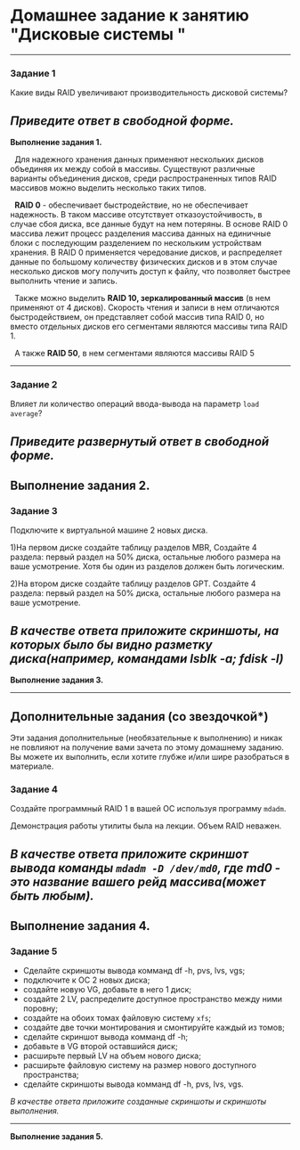 # Домашнее задание к занятию "Дисковые системы "

---

### Задание 1

Какие виды RAID увеличивают производительность дисковой системы?

*Приведите ответ в свободной форме.*
---

**Выполнение задания 1.**


&nbsp;	Для надежного хранения данных применяют нескольких дисков объединяя их между собой в массивы. Существуют различные варианты объединения дисков, среди распространенных типов RAID массивов можно выделить несколько таких типов.

&nbsp;	**RAID 0**  - обеспечивает быстродействие, но не обеспечивает надежность. В таком массиве отсутствует отказоустойчивость, в случае сбоя диска, все данные будут на нем потеряны. В основе RAID 0 массива лежит процесс разделения массива данных на единичные блоки с последующим разделением по нескольким устройствам хранения. В RAID 0 применяется чередование дисков, и распределяет данные по большому количеству физических дисков и в этом случае несколько дисков могу получить доступ к файлу, что позволяет быстрее выполнить чтение и запись. 

&nbsp;	Также можно выделить **RAID 10, зеркалированный массив** (в нем применяют от 4 дисков). Скорость чтения и записи в  нем отличаются 
быстродействием, он представляет собой массив типа RAID 0, но вместо отдельных дисков его сегментами являются массивы типа RAID 1. 

&nbsp;	А также **RAID 50**, в нем сегментами являются массивы RAID 5


---

### Задание 2

Влияет ли количество операций ввода-вывода на параметр `load average`?

*Приведите развернутый ответ в свободной форме.*
---

**Выполнение задания 2.**
---

### Задание 3

Подключите к виртуальной машине 2 новых диска. 

1)На первом диске создайте таблицу разделов MBR, Создайте 4 раздела: первый раздел на 50% диска, остальные любого размера на ваше усмотрение. Хотя бы один из разделов должен быть логическим.

2)На втором диске создайте таблицу разделов GPT. Создайте 4 раздела: первый раздел на 50% диска, остальные любого размера на ваше усмотрение.

*В качестве ответа приложите скриншоты, на которых было бы видно разметку диска(например, командами lsblk -a; fdisk -l)*
---

**Выполнение задания 3.**

---
## Дополнительные задания (со звездочкой*)
Эти задания дополнительные (необязательные к выполнению) и никак не повлияют на получение вами зачета по этому домашнему заданию. Вы можете их выполнить, если хотите глубже и/или шире разобраться в материале.

### Задание 4

Создайте программный RAID 1 в вашей ОС используя программу `mdadm`.

Демонстрация работы утилиты была на лекции. Объем RAID неважен.

*В качестве ответа приложите скриншот вывода команды `mdadm -D /dev/md0`, где md0 - это название вашего рейд массива(может быть любым).*
---

**Выполнение задания 4.**
---

### Задание 5

* Сделайте скриншоты вывода комманд df -h, pvs, lvs, vgs;
* подключите к ОС 2 новых диска;
* создайте новую VG, добавьте в него 1 диск;
* создайте 2 LV, распределите доступное пространство между ними поровну;
* создайте на обоих томах файловую систему `xfs`;
* создайте две точки монтирования и смонтируйте каждый из томов;
* сделайте скриншот вывода комманд df -h;
* добавьте в VG второй оставшийся диск;
* расширьте первый LV на объем нового диска;
* расширьте файловую систему на размер нового доступного пространства;
* сделайте скриншоты вывода комманд df -h, pvs, lvs, vgs.

*В качестве ответа приложите созданные скриншоты и скриншоты выполнения.*

---

**Выполнение задания 5.**

